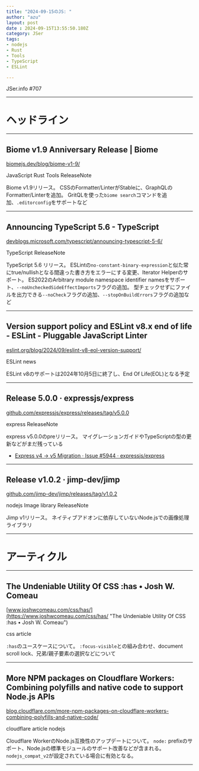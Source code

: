```yaml
---
title: "2024-09-15のJS: "
author: "azu"
layout: post
date : 2024-09-15T13:55:50.180Z
category: JSer
tags:
- nodejs
- Rust
- Tools
- TypeScript
- ESLint

---
```


JSer.info #707

----

<h1 class="site-genre">ヘッドライン</h1>

----

## Biome v1.9 Anniversary Release | Biome
[biomejs.dev/blog/biome-v1-9/](https://biomejs.dev/blog/biome-v1-9/ "Biome v1.9 Anniversary Release | Biome")
<p class="jser-tags jser-tag-icon"><span class="jser-tag">JavaScript</span> <span class="jser-tag">Rust</span> <span class="jser-tag">Tools</span> <span class="jser-tag">ReleaseNote</span></p>

Biome v1.9リリース。
CSSのFormatter/LinterがStableに、GraphQLのFormatter/Linterを追加。
GritQLを使った`biome search`コマンドを追加、`.editorconfig`をサポートなど


----

## Announcing TypeScript 5.6 - TypeScript
[devblogs.microsoft.com/typescript/announcing-typescript-5-6/](https://devblogs.microsoft.com/typescript/announcing-typescript-5-6/ "Announcing TypeScript 5.6 - TypeScript")
<p class="jser-tags jser-tag-icon"><span class="jser-tag">TypeScript</span> <span class="jser-tag">ReleaseNote</span></p>

TypeScript 5.6 リリース。
ESLintの`no-constant-binary-expression`と似た常にtrue/nullishとなる間違った書き方をエラーにする変更、Iterator Helperのサポート。
ES2022のArbitrary module namespace identifier namesをサポート、`--noUncheckedSideEffectImports`フラグの追加。
型チェックせずにファイルを出力できる`--noCheck`フラグの追加、`--stopOnBuildErrors`フラグの追加など


----

## Version support policy and ESLint v8.x end of life - ESLint - Pluggable JavaScript Linter
[eslint.org/blog/2024/09/eslint-v8-eol-version-support/](https://eslint.org/blog/2024/09/eslint-v8-eol-version-support/ "Version support policy and ESLint v8.x end of life - ESLint - Pluggable JavaScript Linter")
<p class="jser-tags jser-tag-icon"><span class="jser-tag">ESLint</span> <span class="jser-tag">news</span></p>

ESLint v8のサポートは2024年10月5日に終了し、End Of Life(EOL)となる予定


----

## Release 5.0.0 · expressjs/express
[github.com/expressjs/express/releases/tag/v5.0.0](https://github.com/expressjs/express/releases/tag/v5.0.0 "Release 5.0.0 · expressjs/express")
<p class="jser-tags jser-tag-icon"><span class="jser-tag">express</span> <span class="jser-tag">ReleaseNote</span></p>

express v5.0.0のpreリリース。
マイグレーションガイドやTypeScriptの型の更新などがまだ残っている

- [Express v4 -&gt; v5 Migration · Issue #5944 · expressjs/express](https://github.com/expressjs/express/issues/5944 "Express v4 -&amp;gt; v5 Migration · Issue #5944 · expressjs/express")

----

## Release v1.0.2 · jimp-dev/jimp
[github.com/jimp-dev/jimp/releases/tag/v1.0.2](https://github.com/jimp-dev/jimp/releases/tag/v1.0.2 "Release v1.0.2 · jimp-dev/jimp")
<p class="jser-tags jser-tag-icon"><span class="jser-tag">nodejs</span> <span class="jser-tag">Image</span> <span class="jser-tag">library</span> <span class="jser-tag">ReleaseNote</span></p>

Jimp v1リリース。
ネイティブアドオンに依存していないNode.jsでの画像処理ライブラリ


----
<h1 class="site-genre">アーティクル</h1>

----

## The Undeniable Utility Of CSS :has • Josh W. Comeau
[www.joshwcomeau.com/css/has/](https://www.joshwcomeau.com/css/has/ "The Undeniable Utility Of CSS :has • Josh W. Comeau")
<p class="jser-tags jser-tag-icon"><span class="jser-tag">css </span> <span class="jser-tag">article</span></p>

`:has`のユースケースについて。
`:focus-visible`との組み合わせ、document scroll lock、兄弟/親子要素の選択などについて


----

## More NPM packages on Cloudflare Workers: Combining polyfills and native code to support Node.js APIs
[blog.cloudflare.com/more-npm-packages-on-cloudflare-workers-combining-polyfills-and-native-code/](https://blog.cloudflare.com/more-npm-packages-on-cloudflare-workers-combining-polyfills-and-native-code/ "More NPM packages on Cloudflare Workers: Combining polyfills and native code to support Node.js APIs")
<p class="jser-tags jser-tag-icon"><span class="jser-tag">cloudflare</span> <span class="jser-tag">article</span> <span class="jser-tag">nodejs</span></p>

Cloudflare WorkerのNode.js互換性のアップデートについて。
`node:` prefixのサポート、Node.jsの標準モジュールのサポート改善などが含まれる。
`nodejs_compat_v2`が設定されている場合に有効となる。


----
